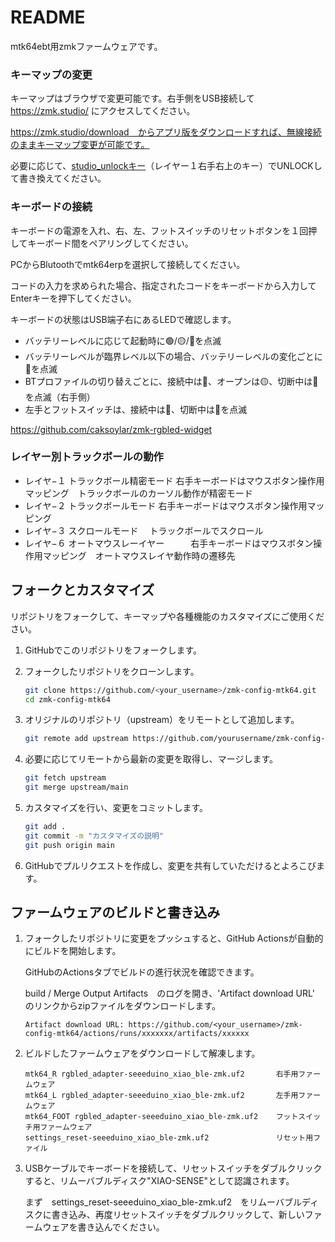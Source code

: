 # README

mtk64ebt用zmkファームウェアです。

### キーマップの変更

キーマップはブラウザで変更可能です。右手側をUSB接続して https://zmk.studio/ にアクセスしてください。

https://zmk.studio/download　からアプリ版をダウンロードすれば、無線接続のままキーマップ変更が可能です。

必要に応じて、[studio_unlockキー](https://zmk.dev/docs/features/studio#keymap-changes)（レイヤー１右手右上のキー）でUNLOCKして書き換えてください。

### キーボードの接続

キーボードの電源を入れ、右、左、フットスイッチのリセットボタンを１回押してキーボード間をペアリングしてください。

PCからBlutoothでmtk64erpを選択して接続してください。

コードの入力を求められた場合、指定されたコードをキーボードから入力してEnterキーを押下してください。

キーボードの状態はUSB端子右にあるLEDで確認します。
- バッテリーレベルに応じて起動時に🟢/🟡/🔴を点滅
- バッテリーレベルが臨界レベル以下の場合、バッテリーレベルの変化ごとに🔴を点滅
- BTプロファイルの切り替えごとに、接続中は🔵、オープンは🟡、切断中は🔴を点滅（右手側）
- 左手とフットスイッチは、接続中は🔵、切断中は🔴を点滅

https://github.com/caksoylar/zmk-rgbled-widget

### レイヤー別トラックボールの動作
- レイヤ−１ トラックボール精密モード    右手キーボードはマウスボタン操作用マッピング　トラックボールのカーソル動作が精密モード
- レイヤ−２ トラックボールモード       右手キーボードはマウスボタン操作用マッピング
- レイヤ−３ スクロールモード　         トラックボールでスクロール
- レイヤ−６ オートマウスレーイヤー　　　右手キーボードはマウスボタン操作用マッピング　オートマウスレイヤ動作時の遷移先　         

## フォークとカスタマイズ
リポジトリをフォークして、キーマップや各種機能のカスタマイズにご使用ください。

1. GitHubでこのリポジトリをフォークします。

2. フォークしたリポジトリをクローンします。

    ```sh
    git clone https://github.com/<your_username>/zmk-config-mtk64.git
    cd zmk-config-mtk64
    ```

3. オリジナルのリポジトリ（upstream）をリモートとして追加します。

    ```sh
    git remote add upstream https://github.com/yourusername/zmk-config-mtk64.git
    ```

4. 必要に応じてリモートから最新の変更を取得し、マージします。

    ```sh
    git fetch upstream
    git merge upstream/main
    ```

5. カスタマイズを行い、変更をコミットします。

    ```sh
    git add .
    git commit -m "カスタマイズの説明"
    git push origin main
    ```

6. GitHubでプルリクエストを作成し、変更を共有していただけるとよろこびます。

## ファームウェアのビルドと書き込み

1. フォークしたリポジトリに変更をプッシュすると、GitHub Actionsが自動的にビルドを開始します。

    GitHubのActionsタブでビルドの進行状況を確認できます。
    
    build / Merge Output Artifacts　のログを開き、'Artifact download URL'　のリンクからzipファイルをダウンロードします。
    ```
    Artifact download URL: https://github.com/<your_username>/zmk-config-mtk64/actions/runs/xxxxxxx/artifacts/xxxxxx
    ```

3. ビルドしたファームウェアをダウンロードして解凍します。

    ```
    mtk64_R rgbled_adapter-seeeduino_xiao_ble-zmk.uf2       右手用ファームウェア
    mtk64_L rgbled_adapter-seeeduino_xiao_ble-zmk.uf2       左手用ファームウェア
    mtk64_FOOT rgbled_adapter-seeeduino_xiao_ble-zmk.uf2    フットスイッチ用ファームウェア
    settings_reset-seeeduino_xiao_ble-zmk.uf2               リセット用ファイル
    ```

4. USBケーブルでキーボードを接続して、リセットスイッチをダブルクリックすると、リムーバブルディスク"XIAO-SENSE"として認識されます。

    まず　settings_reset-seeeduino_xiao_ble-zmk.uf2　をリムーバブルディスクに書き込み、再度リセットスイッチをダブルクリックして、新しいファームウェアを書き込んでください。
